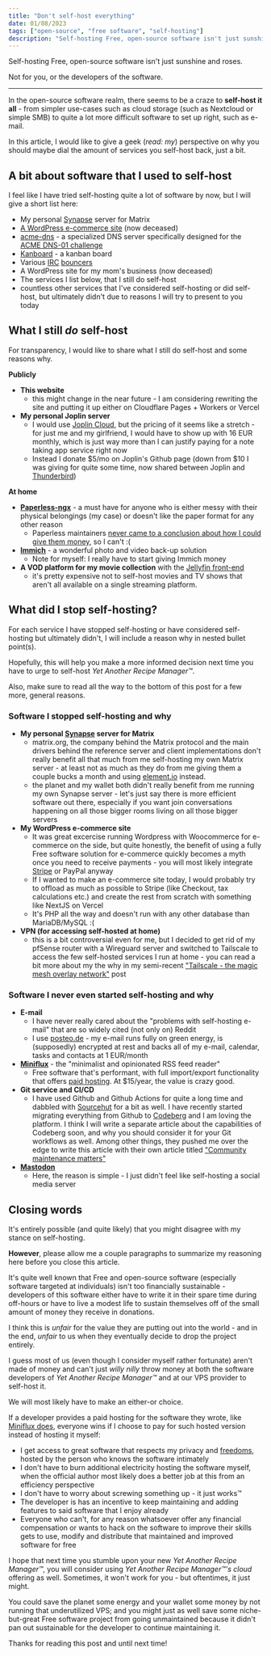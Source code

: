 ```yaml
---
title: "Don't self-host everything"
date: 01/08/2023
tags: ["open-source", "free software", "self-hosting"]
description: "Self-hosting Free, open-source software isn't just sunshine and roses."
---
```


Self-hosting Free, open-source software isn't just sunshine and roses.

Not for you, or the developers of the software.

<!--more-->

---

In the open-source software realm, there seems to be a craze to **self-host it all** - from simpler use-cases such as cloud storage (such as Nextcloud or simple SMB) to quite a lot more difficult software to set up right, such as e-mail.

In this article, I would like to give a geek (_read: my_) perspective on why you should maybe dial the amount of services you self-host back, just a bit.

## A bit about software that I used to self-host

I feel like I have tried self-hosting quite a lot of software by now, but I will give a short list here:

- My personal [Synapse](https://github.com/matrix-org/synapse) server for Matrix
- [A WordPress e-commerce site](https://qweebs.com/) (now deceased)
- [acme-dns](https://github.com/joohoi/acme-dns) - a specialized DNS server specifically designed for the [ACME DNS-01 challenge](https://letsencrypt.org/docs/challenge-types/#dns-01-challenge)
- [Kanboard](https://kanboard.org/) - a kanban board
- Various [IRC](https://sr.ht/~emersion/soju/) [bouncers](https://github.com/znc/znc)
- A WordPress site for my mom's business (now deceased)
- The services I list below, that I still do self-host
- countless other services that I've considered self-hosting or did self-host, but ultimately didn't due to reasons I will try to present to you today

## What I still _do_ self-host

For transparency, I would like to share what I still do self-host and some reasons why.

**Publicly**

- **This website**
  - this might change in the near future - I am considering rewriting the site and putting it up either on Cloudflare Pages + Workers or Vercel
- **My personal Joplin server**
  - I would use [Joplin Cloud](https://joplinapp.org/plans/), but the pricing of it seems like a stretch - for just me and my girlfriend, I would have to show up with 16 EUR monthly, which is just way more than I can justify paying for a note taking app service right now
  - Instead I donate $5/mo on Joplin's Github page (down from $10 I was giving for quite some time, now shared between Joplin and [Thunderbird](https://www.thunderbird.net/en-US/))

**At home**

- [**Paperless-ngx**](https://github.com/paperless-ngx/paperless-ngx) - a must have for anyone who is either messy with their physical belongings (my case) or doesn't like the paper format for any other reason
  - Paperless maintainers [never came to a conclusion about how I could give them money](https://github.com/paperless-ngx/paperless-ngx/discussions/256), so I can't :(
- [**Immich**](https://github.com/immich-app/immich) - a wonderful photo and video back-up solution
  - Note for myself: I really have to start giving Immich money
- **A VOD platform for my movie collection** with the [Jellyfin front-end](https://jellyfin.org/)
  - it's pretty expensive not to self-host movies and TV shows that aren't all available on a single streaming platform.

## What did I stop self-hosting?

For each service I have stopped self-hosting or have considered self-hosting but ultimately didn't, I will include a reason why in nested bullet point(s).

Hopefully, this will help you make a more informed decision next time you have to urge to self-host _Yet Another Recipe Manager™_.

Also, make sure to read all the way to the bottom of this post for a few more, general reasons.

### Software I stopped self-hosting and why

- **My personal [Synapse](https://github.com/matrix-org/synapse) server for Matrix**
  - matrix.org, the company behind the Matrix protocol and the main drivers behind the reference server and client implementations don't really benefit all that much from me self-hosting my own Matrix server - at least not as much as they do from me giving them a couple bucks a month and using [element.io](https://app.element.io) instead.
  - the planet and my wallet both didn't really benefit from me running my own Synapse server - let's just say there is more efficient software out there, especially if you want join conversations happening on all those bigger rooms living on all those bigger servers
- **My WordPress e-commerce site**
  - It was great excercise running Wordpress with Woocommerce for e-commerce on the side, but quite honestly, the benefit of using a fully Free software solution for e-commerce quickly becomes a myth once you need to receive payments - you will most likely integrate [Stripe](https://stripe.com) or PayPal anyway
  - If I wanted to make an e-commerce site today, I would probably try to offload as much as possible to Stripe (like Checkout, tax calculations etc.) and create the rest from scratch with something like NextJS on Vercel
  - It's PHP all the way and doesn't run with any other database than MariaDB/MySQL :(
- **VPN (for accessing self-hosted at home)**
  - this is a bit controversial even for me, but I decided to get rid of my pfSense router with a Wireguard server and switched to Tailscale to access the few self-hosted services I run at home - you can read a bit more about my the why in my semi-recent ["Tailscale - the magic mesh overlay network"](/posts/tailscale/) post

### Software I never even started self-hosting and why

- **E-mail**
  - I have never really cared about the "problems with self-hosting e-mail" that are so widely cited (not only on) Reddit
  - I use [posteo.de](https://posteo.de) - my e-mail runs fully on green energy, is (supposedly) encrypted at rest and backs all of my e-mail, calendar, tasks and contacts at 1 EUR/month
- [**Miniflux**](https://miniflux.app/) - the "minimalist and opinionated RSS feed reader"
  - Free software that's performant, with full import/export functionality that offers [paid hosting](https://miniflux.app/hosting.html). At $15/year, the value is crazy good.
- **Git service and CI/CD**
  - I have used Github and Github Actions for quite a long time and dabbled with [Sourcehut](https://sourcehut.org/) for a bit as well. I have recently started migrating everything from Github to [Codeberg](https://codeberg.org/) and I am loving the platform. I think I will write a separate article about the capabilities of Codeberg soon, and why you should consider it for your Git workflows as well. Among other things, they pushed me over the edge to write this article with their own article titled ["Community maintenance matters"](https://blog.codeberg.org/community-maintenance-matters.html)
- **[Mastodon](https://joinmastodon.org/)**
  - Here, the reason is simple - I just didn't feel like self-hosting a social media server

## Closing words

It's entirely possible (and quite likely) that you might disagree with my stance on self-hosting.

**However**, please allow me a couple paragraphs to summarize my reasoning here before you close this article.

It's quite well known that Free and open-source software (especially software targeted at individuals) isn't too financially sustainable - developers of this software either have to write it in their spare time during off-hours or have to live a modest life to sustain themselves off of the small amount of money they receive in donations.

I think this is _unfair_ for the value they are putting out into the world - and in the end, _unfair_ to us when they eventually decide to drop the project entirely.

I guess most of us (even though I consider myself rather fortunate) aren't made of money and can't just _willy nilly_ throw money at both the software developers of _Yet Another Recipe Manager™_ and at our VPS provider to self-host it.

We will most likely have to make an either-or choice.

If a developer provides a paid hosting for the software they wrote, like [Miniflux does](https://miniflux.app/hosting.html), everyone wins if I choose to pay for such hosted version instead of hosting it myself:

- I get access to great software that respects my privacy and [freedoms](https://writefreesoftware.org/learn/four-freedoms), hosted by the person who knows the software intimately
- I don't have to burn additional electricity hosting the software myself, when the official author most likely does a better job at this from an efficiency perspective
- I don't have to worry about screwing something up - it just works™
- The developer is has an incentive to keep maintaining and adding features to said software that I enjoy already
- Everyone who can't, for any reason whatsoever offer any financial compensation or wants to hack on the software to improve their skills gets to use, modify and distribute that maintained and improved software for free

I hope that next time you stumble upon your new _Yet Another Recipe Manager™_, you will consider using _Yet Another Recipe Manager™'s cloud_ offering as well. Sometimes, it won't work for you - but oftentimes, it just might.

You could save the planet some energy and your wallet some money by not running that underutilized VPS; and you might just as well save some niche-but-great Free software project from going unmaintained because it didn't pan out sustainable for the developer to continue maintaining it.

Thanks for reading this post and until next time!
